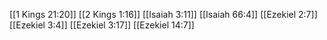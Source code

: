 [[1 Kings 21:20]]
[[2 Kings 1:16]]
[[Isaiah 3:11]]
[[Isaiah 66:4]]
[[Ezekiel 2:7]]
[[Ezekiel 3:4]]
[[Ezekiel 3:17]]
[[Ezekiel 14:7]]
